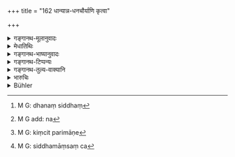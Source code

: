+++
title = "162 धान्यान्न-धनचौर्याणि कृत्वा"

+++

<details><summary>गङ्गानथ-मूलानुवादः</summary>

If a chief of twice-born men intentionally commits theft of grains, cooked food and wealth, from the house of a caste-fellow, he becomes pure by performing the Kṛcchra for one year.—(162)
</details>

<details><summary>मेधातिथिः</summary>

**द्विजोत्तम**ग्रहणं प्रदर्शनार्थं क्षत्रियादीनाम् अपि । द्विजोत्तमशब्दसंनिपाताच् च **स्वजातीयगृहाद्** इति ब्राह्मणगृहाद् विज्ञायते । तेनैतद् उक्तं भवति । सर्व एव वर्णा ब्राह्मणगृहात् धनं हृत्वा **कृच्छ्राब्देन** शुध्येयुः । **धन**ग्रहणात् सर्वस्मिन् धने सिद्धे[^२५६] **धान्यान्न**ग्रहणं सद्धान्यार्थम् । अल्पसाराणाम् अन्यं विधिं वक्ष्यति । अतः सारभूतप्रधानद्रव्यापहरण इदं विज्ञायते । 


[^२५६]:
     M G: dhanaṃ siddhaṃ

- <u>तेषां</u>[^२५७] हि परस्परद्रव्यापहरणे ब्राह्मणस्य तदीयधनापहारे कतरत् प्रायश्चित्तम् ।


[^२५७]:
     M G add: na

- <u>उच्यते</u> । हिंसाप्रायश्चित्तवत् तुर्याष्टमादिभागकल्पना कर्तव्या । क्षत्रियस्य धने त्रीन्, वैश्यस्य सार्धम्, शूद्रस्य द्वाविंशतिरात्रं वा । 

- कियत्परिमाणे[^२५८] धान्ये ऽपहृते ।


[^२५८]:
     M G: kiṃcit parimāṇe

- दशभ्यः कुम्भेभ्यः किंचिदूने, महत्त्वात् प्रायश्चित्तस्य । धनम् आप्य् एवं कालं न कल्पनेति विज्ञेयम् । 

- **कामाद्** इति श्लोकपूरणम् । न ह्य् अकामस्य परधनहरणसंभवः । **धान्यं** व्रीह्यादि तद् एवापहृतम् । **अन्नं** सिद्धम्[^२५९] । धान्यादीनां प्रत्येकं हरणे त्र्यब्दं कृच्छ्रम् । 


[^२५९]:
     M G: siddhamāṃsaṃ ca

- <u>केचिच्</u> च समुदायहरणे प्रायश्चित्तम् इच्छन्ति, गरीयो ह्य् एतत् ॥ ११.१६२ ॥
</details>

<details><summary>गङ्गानथ-भाष्यानुवादः</summary>

‘*Chief of twice-born men*’— This is only illustrative; it includes the Kṣatriya and the rest also; but inasmuch as the text has used the term ‘*chief of twice-born men*,’ the phrase ‘*from the house of a caste-fellow*’ is understood to signify *from the house of a Brāhmaṇa*. Hence the meaning comes to be this:—‘Men of all castes, on stealing wealth from the house of a Brāhmaṇa, would become pure by performing the
*Kṛcchra* for one year.’

The term ‘*wealth*’ including all kinds of property, ‘grains’ and ‘cooked food’ have been specially mentioned, for the purpose of indicating the better quality of grains; as for the stealing of grains of inferior quality, another expiation is going to be prescribed; from which it follows that what is here laid down applies to the stealing of the more important varieties of grains of superior quality.

“From among the various castes, if the Brāhmaṇa steals the property of other castes, what shall be the expiation?”

It shall be computed at the ‘fourth,’ the ‘eighth’ and other parts of what is here prescribed; just as we have found in the ease of murder (sec. 127). That is, when the Brāhmaṇa steals the property of a Kṣatriya, he shall perforin the Kṛcchra or three months; in the case of the property of a Vaiśya, for a month and a half, and in that of a Śūdra, for twenty-two days.

“What is the quantity of grains, the stealing of which would make one liable to the said expiation?”

More than,—or even a little less than—ten jarfuls. That such is the meaning is indicated by the heaviness of the expiation prescribed.

A similar computation may he made in regard to ‘*wealth*’ also.

‘*Intentionally*.’— This is added only for the purpose of filling up the verse; as there can be no *unintentional* stealing of what belongs to another.

‘*Grains*’—Vrīhi and the rest,

‘*Cooked food*’—grains and meat

When every one of the three tilings is stolen, the *Kṛcchra* should be performed for three years.

Some people take the expiation here laid down as meant for the stealing of all the three things mentioned, on the ground that it is a very heavy one.—(162)
</details>

<details><summary>गङ्गानथ-टिप्पन्यः</summary>

This verse is quoted in *Mitākṣarā* (3. 265);—in *Madanapārijāta* (p. 874), which adds the following notes:—‘*Dhana*’ stands for valuables other than gold,—‘*dvijottama*,’ Brāhmaṇa,—his ‘*svajāti*’ is Brāhmaṇa;—this refers to cases where the Brāhmaṇa has stolen;—in
*Parāśaramādhava* (Prāyaścitta p. 427);—and in *Prāyaścittaviveka* (p.
342), which explains ‘*anna*’ as *cooked* food, and ‘*dhana*’ as cattle.
</details>

<details><summary>गङ्गानथ-तुल्य-वाक्यानि</summary>

*Āpastamba* (1.25.10).—‘Those who have committed theft of gold, or drunk
wine, or had connection with a *guru’s* wife,—hut not those who have slain a Brāhmaṇa,—shall eat, every fourth meal-time, a little food, bathe at the time of the three libations, passing the day standing and the night sitting. After the lapse of three years, they throw off their guilt.’

*Viṣṇu* (52.5).—‘He who steals grains or valuable objects must perform
the *Kṛcchra* for a year.’
</details>

<details><summary>भारुचिः</summary>

**धान्यं** व्रीह्यादि । **अन्नं** तद् एव संस्कृतं भोजनीयम् । **धनं** सुवर्णम् अन्यद् [वा] वस्त्रादि । **धन**शब्देनैव च सर्वगृहीतत्वाद् धान्यादिनिदेशो गोबलीवर्दवद् एव । एतद् उक्तं भवति, "यत् किंचिद् अपहत्या" इति । **कामाद्** इति चाविवक्षितम् एव । न ह्य् अन्यत्र विनियोगो ऽस्ति, यथा सुरापानप्रायश्चित्ते । **द्विजोत्तम**शब्दस् च ब्राह्मणनिर्देशार्थः, अपिशब्दश् चात्र सामर्थ्याल् लुप्तनिर्देशो द्रष्टव्यः, ब्राह्मणो ऽपि ब्राह्मणगृहाद् अपहृत्येत्य् अर्थः । एवं च सति दण्डेनापूपो व्याख्यात इति । क्षत्रियादीनाम् अप्य् एतत् प्रायश्चित्तं भवति । इतरथा हि स्वजातीयगृहाद् इति क्षत्रियादीनां क्षत्रियादिगृहेभ्य एवैतत् प्रायश्चित्तं स्यात्, ब्राह्मणगृहात् तु सामान्यविहितं प्रायश्चित्तं चान्द्रायणादि स्यात् । न चैतद् इष्टम्, महत्त्वात् कृच्छ्राब्दप्रायस्चित्तस्य । तस्माद् इदं प्रायश्चित्तं सर्वेषाम् एव ब्राह्मणादीनां ब्राह्मणस्वहरणे स्यत्, ब्रह्महत्या प्रायस्चित्तवत् । एवम् इतरत्रापि विज्ञेयम् ॥ ११.१६१ ॥
</details>

<details><summary>Bühler</summary>

163	The chief of the twice-born, having voluntarily stolen (valuable) property, grain, or cooked food, from the house of a caste-fellow, is purified by performing Krikkhra (penances) during a whole year.
</details>
